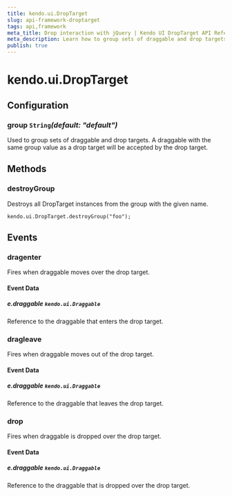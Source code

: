 ```yaml
---
title: kendo.ui.DropTarget
slug: api-framework-droptarget
tags: api,framework
meta_title: Drop interaction with jQuery | Kendo UI DropTarget API Reference
meta_description: Learn how to group sets of draggable and drop targets, destroy all DropTarget instances from a group and handle events, fired once draggable interacts with the drop target.
publish: true
---
```


# kendo.ui.DropTarget

## Configuration

### group `String`*(default: "default")*

 Used to group sets of draggable and drop targets. A draggable with the same group value as a drop target will be accepted by the drop target.

## Methods

### destroyGroup

Destroys all DropTarget instances from the group with the given name.

    kendo.ui.DropTarget.destroyGroup("foo");

## Events

### dragenter

Fires when draggable moves over the drop target.

#### Event Data

##### e.draggable `kendo.ui.Draggable`

Reference to the draggable that enters the drop target.

### dragleave

Fires when draggable moves out of the drop target.

#### Event Data

##### e.draggable `kendo.ui.Draggable`

Reference to the draggable that leaves the drop target.

### drop

Fires when draggable is dropped over the drop target.

#### Event Data

##### e.draggable `kendo.ui.Draggable`

Reference to the draggable that is dropped over the drop target.

